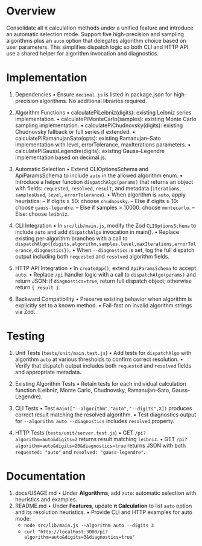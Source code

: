 # Overview

Consolidate all π calculation methods under a unified feature and introduce an automatic selection mode. Support five high-precision and sampling algorithms plus an `auto` option that delegates algorithm choice based on user parameters. This simplifies dispatch logic so both CLI and HTTP API use a shared helper for algorithm invocation and diagnostics.

# Implementation

1. Dependencies
   • Ensure `decimal.js` is listed in package.json for high-precision algorithms. No additional libraries required.

2. Algorithm Functions
   • calculatePiLeibniz(digits): existing Leibniz series implementation.
   • calculatePiMonteCarlo(samples): existing Monte Carlo sampling implementation.
   • calculatePiChudnovsky(digits): existing Chudnovsky fallback or full series if extended.
   • calculatePiRamanujanSato(opts): existing Ramanujan–Sato implementation with level, errorTolerance, maxIterations parameters.
   • calculatePiGaussLegendre(digits): existing Gauss–Legendre implementation based on decimal.js.

3. Automatic Selection
   • Extend CLIOptionsSchema and ApiParamsSchema to include `auto` in the allowed algorithm enum.
   • Introduce a helper function `dispatchAlgo(params)` that returns an object with fields: `requested`, `resolved`, `result`, and metadata (`iterations`, `samplesUsed`, `level`, `errorTolerance`).
   • When algorithm is `auto`, apply heuristics:
     – If digits ≥ 50: choose `chudnovsky`.
     – Else if digits ≥ 10: choose `gauss-legendre`.
     – Else if samples > 10000: choose `montecarlo`.
     – Else: choose `leibniz`.

4. CLI Integration
   • In `src/lib/main.js`, modify the Zod `CLIOptionsSchema` to include `auto` and add `dispatchAlgo` invocation in main().
   • Replace existing per-algorithm branches with a call to `dispatchAlgo({digits,algorithm,samples,level,maxIterations,errorTolerance,diagnostics})`.
   • When `--diagnostics` is set, log the full dispatch output including both `requested` and `resolved` algorithm fields.

5. HTTP API Integration
   • In `createApp()`, extend `ApiParamsSchema` to accept `auto`.
   • Replace `/pi` handler logic with a call to `dispatchAlgo(params)` and return JSON: if `diagnostics=true`, return full dispatch object; otherwise return `{ result }`.

6. Backward Compatibility
   • Preserve existing behavior when algorithm is explicitly set to a known method.
   • Fail-fast on invalid algorithm strings via Zod.

# Testing

1. Unit Tests (`tests/unit/main.test.js`)
   • Add tests for `dispatchAlgo` with algorithm `auto` at various thresholds to confirm correct resolution.
   • Verify that dispatch output includes both `requested` and `resolved` fields and appropriate metadata.

2. Existing Algorithm Tests
   • Retain tests for each individual calculation function (Leibniz, Monte Carlo, Chudnovsky, Ramanujan–Sato, Gauss–Legendre).

3. CLI Tests
   • Test `main(["--algorithm","auto","--digits",X])` produces correct result matching the resolved algorithm.
   • Test diagnostics output for `--algorithm auto --diagnostics` includes `resolved` property.

4. HTTP Tests (`tests/unit/server.test.js`)
   • GET `/pi?algorithm=auto&digits=2` returns result matching `leibniz`.
   • GET `/pi?algorithm=auto&digits=20&diagnostics=true` returns JSON with both `requested: "auto"` and `resolved: "gauss-legendre"`.

# Documentation

1. docs/USAGE.md
   • Under **Algorithms**, add `auto`: automatic selection with heuristics and examples.
2. README.md
   • Under **Features**, update **π Calculation** to list `auto` option and its resolution heuristics.
   • Provide CLI and HTTP examples for auto mode:
     - `node src/lib/main.js --algorithm auto --digits 3`
     - `curl "http://localhost:3000/pi?algorithm=auto&digits=3&diagnostics=true"`
